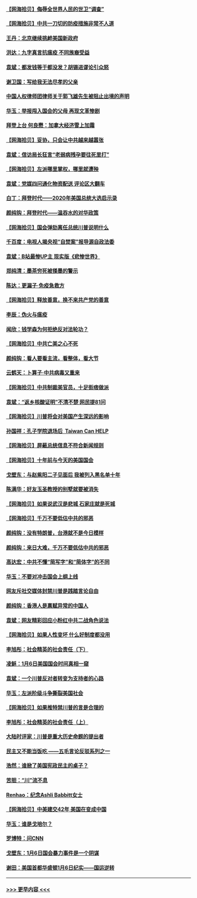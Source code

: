 #### [【网海拾贝】侮辱全世界人民的世卫“调查”](../pages/nsc993/n12727884.md?t=02031151) 
#### [【网海拾贝】中共一刀切的防疫措施非常不人道](../pages/nsc993/n12724879.md?t=02031151) 
#### [王丹：北京继续挑衅美国新政府](../pages/nsc993/n12722456.md?t=02031151) 
#### [洪达：九字真言抗瘟疫 不同族裔受益](../pages/nsc993/n12722448.md?t=02031151) 
#### [袁斌：都发钱等于都没发？胡锡进谬论引众怒](../pages/nsc993/n12722393.md?t=02031151) 
#### [谢卫国：写给我无法尽孝的父亲](../pages/nsc993/n12720325.md?t=02031151) 
#### [中国人权律师团律师关于郭飞雄先生被阻止出境的声明](../pages/nsc993/n12720203.md?t=02031151) 
#### [华玉：举报闯入国会的父母 再现文革惨剧](../pages/nsc993/n12719070.md?t=02031151) 
#### [拜登上台 何良懋：加拿大经济雪上加霜](../pages/nsc993/n12718943.md?t=02031151) 
#### [【网海拾贝】妥协，只会让中共越来越嚣张](../pages/nsc993/n12717392.md?t=02031151) 
#### [袁斌：信访局长狂言“老弱病残孕要往死里打”](../pages/nsc993/n12717343.md?t=02031151) 
#### [【网海拾贝】左派哪里掌权，哪里就遭殃](../pages/nsc993/n12715009.md?t=02031151) 
#### [袁斌：党媒四问通化物资配送 评论区大翻车](../pages/nsc993/n12714950.md?t=02031151) 
#### [白丁：拜登时代——2020年美国总统大选启示录](../pages/nsc993/n12714920.md?t=02031151) 
#### [颜纯钩：拜登时代——温吞水的对华政策](../pages/nsc993/n12713245.md?t=02031151) 
#### [【网海拾贝】国会弹劾离任总统川普说明什么](../pages/nsc993/n12712816.md?t=02031151) 
#### [千百度：电视人揭央视“自焚案”报导源自政法委](../pages/nsc993/n12709760.md?t=02031151) 
#### [袁斌：B站最惨UP主 现实版《悲惨世界》](../pages/nsc993/n12709686.md?t=02031151) 
#### [郑纯清：墨茶穷死被搽墨的警示](../pages/nsc993/n12709262.md?t=02031151) 
#### [陈达：更漏子·免疫急救方](../pages/nsc993/n12709244.md?t=02031151) 
#### [【网海拾贝】释放善意，换不来共产党的善意](../pages/nsc993/n12708361.md?t=02031151) 
#### [李辰：伪火与瘟疫](../pages/nsc993/n12707981.md?t=02031151) 
#### [闻欣：钱学森为何拒绝反对法轮功？](../pages/nsc993/n12707407.md?t=02031151) 
#### [【网海拾贝】中共亡美之心不死](../pages/nsc993/n12707621.md?t=02031151) 
#### [颜纯钩：看人要看主流，看整体，看大节](../pages/nsc993/n12707536.md?t=02031151) 
#### [云鹤天：卜算子‧中共病毒又重来](../pages/nsc993/n12707408.md?t=02031151) 
#### [【网海拾贝】中共制裁美官员，十足街痞做派](../pages/nsc993/n12705115.md?t=02031151) 
#### [袁斌：“返乡核酸证明”不清不楚 网民提81问](../pages/nsc993/n12704982.md?t=02031151) 
#### [【网海拾贝】川普将会对美国产生深远的影响](../pages/nsc993/n12703045.md?t=02031151) 
#### [孙国祥：孔子学院退场后  Taiwan Can HELP](../pages/nsc993/n12702430.md?t=02031151) 
#### [【网海拾贝】屏蔽总统信息不符合新闻规则](../pages/nsc993/n12699998.md?t=02031151) 
#### [【网海拾贝】十年前与今天的美国国会](../pages/nsc993/n12696993.md?t=02031151) 
#### [戈壁东：与赵紫阳二子见面后 我被列入黑名单十年](../pages/nsc993/n12696215.md?t=02031151) 
#### [陈满华：好友玉圣教授的别墅就要被消失](../pages/nsc993/n12695411.md?t=02031151) 
#### [【网海拾贝】如果说武汉是悲城 石家庄就是死城](../pages/nsc993/n12694589.md?t=02031151) 
#### [【网海拾贝】千万不要低估中共的邪恶](../pages/nsc993/n12692771.md?t=02031151) 
#### [颜纯钩：没有特朗普，台港就不是今日模样](../pages/nsc993/n12692678.md?t=02031151) 
#### [颜纯钩：来日大难，千万不要低估中共的邪恶](../pages/nsc993/n12692080.md?t=02031151) 
#### [高达宏：中共不懂“简写字”和“简体字”的不同](../pages/nsc993/n12692068.md?t=02031151) 
#### [华玉：不要对冲击国会上纲上线](../pages/nsc993/n12689948.md?t=02031151) 
#### [网友斥社交媒体封禁川普是践踏言论自由](../pages/nsc993/n12687482.md?t=02031151) 
#### [颜纯钩：香港人是禀赋异常的中国人](../pages/nsc993/n12685142.md?t=02031151) 
#### [袁斌：网友精彩回应小粉红中共二战角色说法](../pages/nsc993/n12684994.md?t=02031151) 
#### [【网海拾贝】如果人性变坏 什么好制度都没用](../pages/nsc993/n12683000.md?t=02031151) 
#### [李旭彤：社会精英的社会责任（下）](../pages/nsc993/n12680604.md?t=02031151) 
#### [凌稣：1月6日美国国会时间真相一窥](../pages/nsc993/n12682780.md?t=02031151) 
#### [袁斌：一个川普反对者转变为支持者的心路](../pages/nsc993/n12682700.md?t=02031151) 
#### [华玉：左派阶级斗争撕裂美国社会](../pages/nsc993/n12681226.md?t=02031151) 
#### [【网海拾贝】如果推特禁川普的言是合理的](../pages/nsc993/n12681232.md?t=02031151) 
#### [李旭彤：社会精英的社会责任（上）](../pages/nsc993/n12680501.md?t=02031151) 
#### [大陆时评家：川普是重大历史命题的提出者](../pages/nsc993/n12679904.md?t=02031151) 
#### [民主又不能当饭吃 ——五毛言论反驳系列之一](../pages/nsc993/n12679877.md?t=02031151) 
#### [浩然：谁掀了美国宪政民主的桌子？](../pages/nsc993/n12679850.md?t=02031151) 
#### [苦胆：“川”流不息](../pages/nsc993/n12678388.md?t=02031151) 
#### [Renhao：纪念Ashli Babbitt女士](../pages/nsc993/n12678359.md?t=02031151) 
#### [【网海拾贝】中美建交42年 美国在变成中国](../pages/nsc993/n12678324.md?t=02031151) 
#### [华玉：谁是戈培尔？](../pages/nsc993/n12677515.md?t=02031151) 
#### [罗博特：问CNN](../pages/nsc993/n12677172.md?t=02031151) 
#### [戈壁东：1月6日国会暴力事件是一个阴谋](../pages/nsc993/n12674639.md?t=02031151) 
#### [谢田：美国首都华盛顿1月6日纪实——国运逆转](../pages/nsc993/n12673190.md?t=02031151) 

----
#### [ >>> 更早内容 <<< ](../indexes/nsc993-earlier.md)
